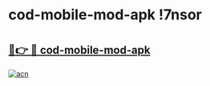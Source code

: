 # cod-mobile-mod-apk !7nsor

# <h2><a href="https://oa1voz.esa.edu.pl?title=cod-mobile-mod-apk&ref=7nsor">🔗👉 🔴 cod-mobile-mod-apk</a></h2>

[![acn](https://github.com/user-attachments/assets/0f9c940e-d8b0-45ae-aac7-cd30a18b3e1c)](https://oa1voz.esa.edu.pl?title=cod-mobile-mod-apk&ref=7nsor)

